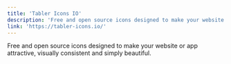 ```yaml
---
title: 'Tabler Icons IO'
description: 'Free and open source icons designed to make your website or app attractive, visually consistent and simply beautiful.'
link: 'https://tabler-icons.io/'
---
```

Free and open source icons designed to make your website or app attractive, visually consistent and simply beautiful.